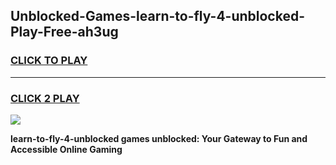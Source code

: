 
## Unblocked-Games-learn-to-fly-4-unblocked-Play-Free-ah3ug
<h3>
<a href="https://premium76.site?title=learn-to-fly-4-unblocked&ref=18A">CLICK TO PLAY</a></h3>
<hr>

<h3>
<a href="https://premium76.site?title=learn-to-fly-4-unblocked&ref=18A">CLICK 2 PLAY</a>
  
</h3>

<a href="https://premium76.site?title=learn-to-fly-4-unblocked&ref=18A"><img src="https://clearcache.store/games.png"></a>


**learn-to-fly-4-unblocked games unblocked: Your Gateway to Fun and Accessible Online Gaming**
